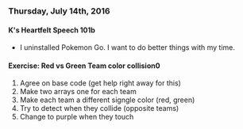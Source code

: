 ### Thursday, July 14th, 2016

#### K's Heartfelt Speech 101b
* I uninstalled Pokemon Go.  I want to do better things with my time.

#### Exercise: Red vs Green Team color collision0
1. Agree on base code (get help right away for this)
2. Make two arrays one for each team
3. Make each team a different signgle color (red, green)
4. Try to detect when they collide (opposite teams)
5. Change to purple when they touch

